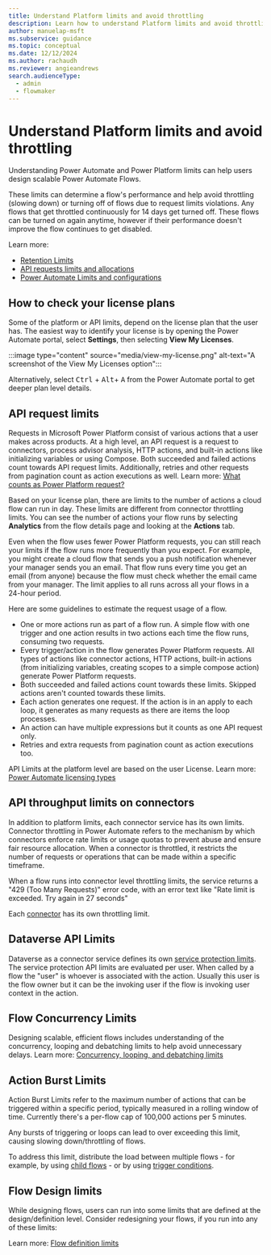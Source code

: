 ```yaml
---
title: Understand Platform limits and avoid throttling
description: Learn how to understand Platform limits and avoid throttling
author: manuelap-msft
ms.subservice: guidance
ms.topic: conceptual
ms.date: 12/12/2024
ms.author: rachaudh
ms.reviewer: angieandrews
search.audienceType: 
  - admin
  - flowmaker
---
```


# Understand Platform limits and avoid throttling

Understanding Power Automate and Power Platform limits can help users design scalable Power Automate Flows. 

These limits can determine a flow's performance and help avoid throttling (slowing down) or turning off of flows due to request limits violations. Any flows that get throttled continuously for 14 days get turned off. These flows can be turned on again anytime, however if their performance doesn't improve the flow continues to get disabled.

Learn more: 

- [Retention Limits](/power-automate/limits-and-config)
- [API requests limits and allocations](/power-platform/admin/api-request-limits-allocations)
- [Power Automate Limits and configurations](/power-automate/limits-and-config)

## How to check your license plans

Some of the platform or API limits, depend on the license plan that the user has. The easiest way to identify your license is by opening the Power Automate portal, select **Settings**, then selecting **View My Licenses**.

:::image type="content" source="media/view-my-license.png" alt-text="A screenshot of the View My Licenses option":::

Alternatively, select <kbd>Ctrl</kbd> + <kbd>Alt</kbd>+ <kbd>A</kbd> from the Power Automate portal to get deeper plan level details. 

## API request limits

Requests in Microsoft Power Platform consist of various actions that a user makes across products. At a high level, an API request is a request to connectors, process advisor analysis, HTTP actions, and built-in actions like initializing variables or using Compose. Both succeeded and failed actions count towards API request limits. Additionally, retries and other requests from pagination count as action executions as well. Learn more: [What counts as Power Platform request?](/power-platform/admin/power-automate-licensing/types)

Based on your license plan, there are limits to the number of actions a cloud flow can run in day. These limits are different from connector throttling limits. You can see the number of actions your flow runs by selecting **Analytics** from the flow details page and looking at the **Actions** tab.

Even when the flow uses fewer Power Platform requests, you can still reach your limits if the flow runs more frequently than you expect. For example, you might create a cloud flow that sends you a push notification whenever your manager sends you an email. That flow runs every time you get an email (from anyone) because the flow must check whether the email came from your manager. The limit applies to all runs across all your flows in a 24-hour period. 

Here are some guidelines to estimate the request usage of a flow.

- One or more actions run as part of a flow run. A simple flow with one trigger and one action results in two actions each time the flow runs, consuming two requests.
- Every trigger/action in the flow generates Power Platform requests. All types of actions like connector actions, HTTP actions, built-in actions (from initializing variables, creating scopes to a simple compose action) generate Power Platform requests. 
- Both succeeded and failed actions count towards these limits. Skipped actions aren't counted towards these limits.
- Each action generates one request. If the action is in an apply to each loop, it generates as many requests as there are items the loop processes.
- An action can have multiple expressions but it counts as one API request only.
- Retries and extra requests from pagination count as action executions too.

API Limits at the platform level are based on the user License. Learn more: [Power Automate licensing types](/power-platform/admin/power-automate-licensing/types)

## API throughput limits on connectors

In addition to platform limits, each connector service has its own limits. Connector throttling in Power Automate refers to the mechanism by which connectors enforce rate limits or usage quotas to prevent abuse and ensure fair resource allocation. When a connector is throttled, it restricts the number of requests or operations that can be made within a specific timeframe.

When a flow runs into connector level throttling limits, the service returns a "429 (Too Many Requests)" error code, with an error text like "Rate limit is exceeded. Try again in 27 seconds"

Each [connector](/connectors/connector-reference/connector-reference-powerautomate-connectors) has its own throttling limit. 

## Dataverse API Limits

Dataverse as a connector service defines its own [service protection limits](/power-apps/developer/data-platform/api-limits). The service protection API limits are evaluated per user. When called by a flow the "user" is whoever is associated with the action. Usually this user is the flow owner but it can be the invoking user if the flow is invoking user context in the action.

## Flow Concurrency Limits

Designing scalable, efficient flows includes understanding of the concurrency, looping and debatching limits to help avoid unnecessary delays. Learn more: [Concurrency, looping, and debatching limits](/power-automate/limits-and-config#concurrency-looping-and-debatching-limits)

## Action Burst Limits

Action Burst Limits refer to the maximum number of actions that can be triggered within a specific period, typically measured in a rolling window of time. Currently there's a per-flow cap of 100,000 actions per 5 minutes. 

Any bursts of triggering or loops can lead to over exceeding this limit, causing slowing down/throttling of flows.

To address this limit, distribute the load between multiple flows - for example, by using [child flows](/power-automate/create-child-flows) - or by using [trigger conditions](optimize-power-automate-triggers.md).

## Flow Design limits

While designing flows, users can run into some limits that are defined at the design/definition level. Consider redesigning your flows, if you run into any of these limits:

Learn more: [Flow definition limits](/power-automate/limits-and-config#flow-definition-limits)